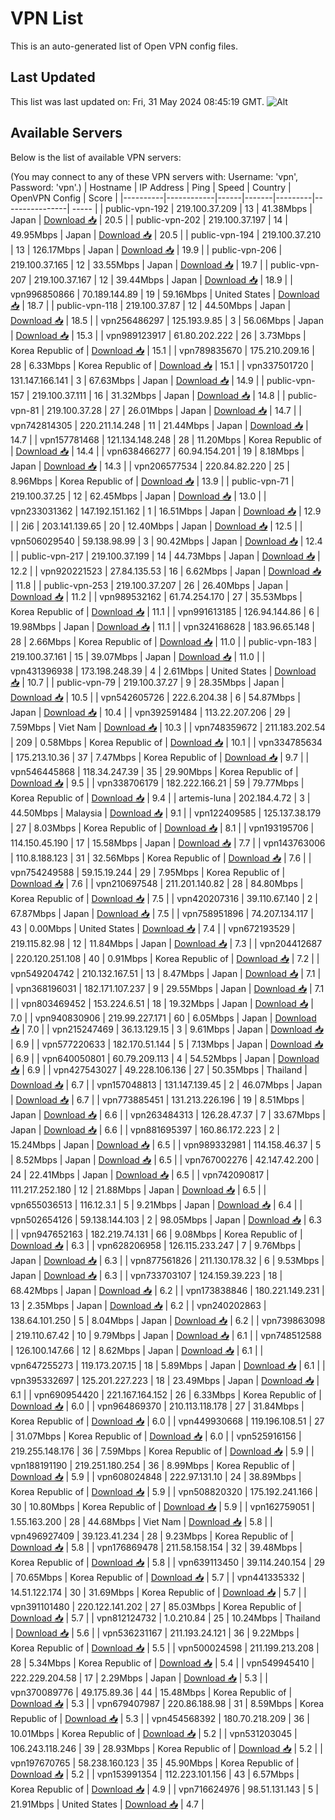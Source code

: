 # VPN List

This is an auto-generated list of Open VPN config files.

## Last Updated

This list was last updated on: Fri, 31 May 2024 08:45:19 GMT.
![Alt](https://repobeats.axiom.co/api/embed/186b98318ef1479477931607c1ad7d823f12451f.svg "Repobeats analytics image")

## Available Servers

Below is the list of available VPN servers:

(You may connect to any of these VPN servers with: Username: 'vpn', Password: 'vpn'.)
| Hostname | IP Address | Ping | Speed | Country | OpenVPN Config | Score |
|----------|------------|------|-------|---------|----------------| ----- |
| public-vpn-192 | 219.100.37.209 | 13 | 41.38Mbps | Japan | [Download 📥](./configs/server_0_JP.ovpn) | 20.5 |
| public-vpn-202 | 219.100.37.197 | 14 | 49.95Mbps | Japan | [Download 📥](./configs/server_1_JP.ovpn) | 20.5 |
| public-vpn-194 | 219.100.37.210 | 13 | 126.17Mbps | Japan | [Download 📥](./configs/server_2_JP.ovpn) | 19.9 |
| public-vpn-206 | 219.100.37.165 | 12 | 33.55Mbps | Japan | [Download 📥](./configs/server_3_JP.ovpn) | 19.7 |
| public-vpn-207 | 219.100.37.167 | 12 | 39.44Mbps | Japan | [Download 📥](./configs/server_4_JP.ovpn) | 18.9 |
| vpn996850866 | 70.189.144.89 | 19 | 59.16Mbps | United States | [Download 📥](./configs/server_5_US.ovpn) | 18.7 |
| public-vpn-118 | 219.100.37.87 | 12 | 44.50Mbps | Japan | [Download 📥](./configs/server_6_JP.ovpn) | 18.5 |
| vpn256486297 | 125.193.9.85 | 3 | 56.06Mbps | Japan | [Download 📥](./configs/server_7_JP.ovpn) | 15.3 |
| vpn989123917 | 61.80.202.222 | 26 | 3.73Mbps | Korea Republic of | [Download 📥](./configs/server_8_KR.ovpn) | 15.1 |
| vpn789835670 | 175.210.209.16 | 28 | 6.33Mbps | Korea Republic of | [Download 📥](./configs/server_9_KR.ovpn) | 15.1 |
| vpn337501720 | 131.147.166.141 | 3 | 67.63Mbps | Japan | [Download 📥](./configs/server_10_JP.ovpn) | 14.9 |
| public-vpn-157 | 219.100.37.111 | 16 | 31.32Mbps | Japan | [Download 📥](./configs/server_11_JP.ovpn) | 14.8 |
| public-vpn-81 | 219.100.37.28 | 27 | 26.01Mbps | Japan | [Download 📥](./configs/server_12_JP.ovpn) | 14.7 |
| vpn742814305 | 220.211.14.248 | 11 | 21.44Mbps | Japan | [Download 📥](./configs/server_13_JP.ovpn) | 14.7 |
| vpn157781468 | 121.134.148.248 | 28 | 11.20Mbps | Korea Republic of | [Download 📥](./configs/server_14_KR.ovpn) | 14.4 |
| vpn638466277 | 60.94.154.201 | 19 | 8.18Mbps | Japan | [Download 📥](./configs/server_15_JP.ovpn) | 14.3 |
| vpn206577534 | 220.84.82.220 | 25 | 8.96Mbps | Korea Republic of | [Download 📥](./configs/server_16_KR.ovpn) | 13.9 |
| public-vpn-71 | 219.100.37.25 | 12 | 62.45Mbps | Japan | [Download 📥](./configs/server_17_JP.ovpn) | 13.0 |
| vpn233031362 | 147.192.151.162 | 1 | 16.51Mbps | Japan | [Download 📥](./configs/server_18_JP.ovpn) | 12.9 |
| 2i6 | 203.141.139.65 | 20 | 12.40Mbps | Japan | [Download 📥](./configs/server_19_JP.ovpn) | 12.5 |
| vpn506029540 | 59.138.98.99 | 3 | 90.42Mbps | Japan | [Download 📥](./configs/server_20_JP.ovpn) | 12.4 |
| public-vpn-217 | 219.100.37.199 | 14 | 44.73Mbps | Japan | [Download 📥](./configs/server_21_JP.ovpn) | 12.2 |
| vpn920221523 | 27.84.135.53 | 16 | 6.62Mbps | Japan | [Download 📥](./configs/server_22_JP.ovpn) | 11.8 |
| public-vpn-253 | 219.100.37.207 | 26 | 26.40Mbps | Japan | [Download 📥](./configs/server_23_JP.ovpn) | 11.2 |
| vpn989532162 | 61.74.254.170 | 27 | 35.53Mbps | Korea Republic of | [Download 📥](./configs/server_24_KR.ovpn) | 11.1 |
| vpn991613185 | 126.94.144.86 | 6 | 19.98Mbps | Japan | [Download 📥](./configs/server_25_JP.ovpn) | 11.1 |
| vpn324168628 | 183.96.65.148 | 28 | 2.66Mbps | Korea Republic of | [Download 📥](./configs/server_26_KR.ovpn) | 11.0 |
| public-vpn-183 | 219.100.37.161 | 15 | 39.07Mbps | Japan | [Download 📥](./configs/server_27_JP.ovpn) | 11.0 |
| vpn431396938 | 173.198.248.39 | 4 | 2.61Mbps | United States | [Download 📥](./configs/server_28_US.ovpn) | 10.7 |
| public-vpn-79 | 219.100.37.27 | 9 | 28.35Mbps | Japan | [Download 📥](./configs/server_29_JP.ovpn) | 10.5 |
| vpn542605726 | 222.6.204.38 | 6 | 54.87Mbps | Japan | [Download 📥](./configs/server_30_JP.ovpn) | 10.4 |
| vpn392591484 | 113.22.207.206 | 29 | 7.59Mbps | Viet Nam | [Download 📥](./configs/server_31_VN.ovpn) | 10.3 |
| vpn748359672 | 211.183.202.54 | 209 | 0.58Mbps | Korea Republic of | [Download 📥](./configs/server_32_KR.ovpn) | 10.1 |
| vpn334785634 | 175.213.10.36 | 37 | 7.47Mbps | Korea Republic of | [Download 📥](./configs/server_33_KR.ovpn) | 9.7 |
| vpn546445868 | 118.34.247.39 | 35 | 29.90Mbps | Korea Republic of | [Download 📥](./configs/server_34_KR.ovpn) | 9.5 |
| vpn338706179 | 182.222.166.21 | 59 | 79.77Mbps | Korea Republic of | [Download 📥](./configs/server_35_KR.ovpn) | 9.4 |
| artemis-luna | 202.184.4.72 | 3 | 44.50Mbps | Malaysia | [Download 📥](./configs/server_36_MY.ovpn) | 9.1 |
| vpn122409585 | 125.137.38.179 | 27 | 8.03Mbps | Korea Republic of | [Download 📥](./configs/server_37_KR.ovpn) | 8.1 |
| vpn193195706 | 114.150.45.190 | 17 | 15.58Mbps | Japan | [Download 📥](./configs/server_38_JP.ovpn) | 7.7 |
| vpn143763006 | 110.8.188.123 | 31 | 32.56Mbps | Korea Republic of | [Download 📥](./configs/server_39_KR.ovpn) | 7.6 |
| vpn754249588 | 59.15.19.244 | 29 | 7.95Mbps | Korea Republic of | [Download 📥](./configs/server_40_KR.ovpn) | 7.6 |
| vpn210697548 | 211.201.140.82 | 28 | 84.80Mbps | Korea Republic of | [Download 📥](./configs/server_41_KR.ovpn) | 7.5 |
| vpn420207316 | 39.110.67.140 | 2 | 67.87Mbps | Japan | [Download 📥](./configs/server_42_JP.ovpn) | 7.5 |
| vpn758951896 | 74.207.134.117 | 43 | 0.00Mbps | United States | [Download 📥](./configs/server_43_US.ovpn) | 7.4 |
| vpn672193529 | 219.115.82.98 | 12 | 11.84Mbps | Japan | [Download 📥](./configs/server_44_JP.ovpn) | 7.3 |
| vpn204412687 | 220.120.251.108 | 40 | 0.91Mbps | Korea Republic of | [Download 📥](./configs/server_45_KR.ovpn) | 7.2 |
| vpn549204742 | 210.132.167.51 | 13 | 8.47Mbps | Japan | [Download 📥](./configs/server_46_JP.ovpn) | 7.1 |
| vpn368196031 | 182.171.107.237 | 9 | 29.55Mbps | Japan | [Download 📥](./configs/server_47_JP.ovpn) | 7.1 |
| vpn803469452 | 153.224.6.51 | 18 | 19.32Mbps | Japan | [Download 📥](./configs/server_48_JP.ovpn) | 7.0 |
| vpn940830906 | 219.99.227.171 | 60 | 6.05Mbps | Japan | [Download 📥](./configs/server_49_JP.ovpn) | 7.0 |
| vpn215247469 | 36.13.129.15 | 3 | 9.61Mbps | Japan | [Download 📥](./configs/server_50_JP.ovpn) | 6.9 |
| vpn577220633 | 182.170.51.144 | 5 | 7.13Mbps | Japan | [Download 📥](./configs/server_51_JP.ovpn) | 6.9 |
| vpn640050801 | 60.79.209.113 | 4 | 54.52Mbps | Japan | [Download 📥](./configs/server_52_JP.ovpn) | 6.9 |
| vpn427543027 | 49.228.106.136 | 27 | 50.35Mbps | Thailand | [Download 📥](./configs/server_53_TH.ovpn) | 6.7 |
| vpn157048813 | 131.147.139.45 | 2 | 46.07Mbps | Japan | [Download 📥](./configs/server_54_JP.ovpn) | 6.7 |
| vpn773885451 | 131.213.226.196 | 19 | 8.51Mbps | Japan | [Download 📥](./configs/server_55_JP.ovpn) | 6.6 |
| vpn263484313 | 126.28.47.37 | 7 | 33.67Mbps | Japan | [Download 📥](./configs/server_56_JP.ovpn) | 6.6 |
| vpn881695397 | 160.86.172.223 | 2 | 15.24Mbps | Japan | [Download 📥](./configs/server_57_JP.ovpn) | 6.5 |
| vpn989332981 | 114.158.46.37 | 5 | 8.52Mbps | Japan | [Download 📥](./configs/server_58_JP.ovpn) | 6.5 |
| vpn767002276 | 42.147.42.200 | 24 | 22.41Mbps | Japan | [Download 📥](./configs/server_59_JP.ovpn) | 6.5 |
| vpn742090817 | 111.217.252.180 | 12 | 21.88Mbps | Japan | [Download 📥](./configs/server_60_JP.ovpn) | 6.5 |
| vpn655036513 | 116.12.3.1 | 5 | 9.21Mbps | Japan | [Download 📥](./configs/server_61_JP.ovpn) | 6.4 |
| vpn502654126 | 59.138.144.103 | 2 | 98.05Mbps | Japan | [Download 📥](./configs/server_62_JP.ovpn) | 6.3 |
| vpn947652163 | 182.219.74.131 | 66 | 9.08Mbps | Korea Republic of | [Download 📥](./configs/server_63_KR.ovpn) | 6.3 |
| vpn628206958 | 126.115.233.247 | 7 | 9.76Mbps | Japan | [Download 📥](./configs/server_64_JP.ovpn) | 6.3 |
| vpn877561826 | 211.130.178.32 | 6 | 9.53Mbps | Japan | [Download 📥](./configs/server_65_JP.ovpn) | 6.3 |
| vpn733703107 | 124.159.39.223 | 18 | 68.42Mbps | Japan | [Download 📥](./configs/server_66_JP.ovpn) | 6.2 |
| vpn173838846 | 180.221.149.231 | 13 | 2.35Mbps | Japan | [Download 📥](./configs/server_67_JP.ovpn) | 6.2 |
| vpn240202863 | 138.64.101.250 | 5 | 8.04Mbps | Japan | [Download 📥](./configs/server_68_JP.ovpn) | 6.2 |
| vpn739863098 | 219.110.67.42 | 10 | 9.79Mbps | Japan | [Download 📥](./configs/server_69_JP.ovpn) | 6.1 |
| vpn748512588 | 126.100.147.66 | 12 | 8.62Mbps | Japan | [Download 📥](./configs/server_70_JP.ovpn) | 6.1 |
| vpn647255273 | 119.173.207.15 | 18 | 5.89Mbps | Japan | [Download 📥](./configs/server_71_JP.ovpn) | 6.1 |
| vpn395332697 | 125.201.227.223 | 18 | 23.49Mbps | Japan | [Download 📥](./configs/server_72_JP.ovpn) | 6.1 |
| vpn690954420 | 221.167.164.152 | 26 | 6.33Mbps | Korea Republic of | [Download 📥](./configs/server_73_KR.ovpn) | 6.0 |
| vpn964869370 | 210.113.118.178 | 27 | 31.84Mbps | Korea Republic of | [Download 📥](./configs/server_74_KR.ovpn) | 6.0 |
| vpn449930668 | 119.196.108.51 | 27 | 31.07Mbps | Korea Republic of | [Download 📥](./configs/server_75_KR.ovpn) | 6.0 |
| vpn525916156 | 219.255.148.176 | 36 | 7.59Mbps | Korea Republic of | [Download 📥](./configs/server_76_KR.ovpn) | 5.9 |
| vpn188191190 | 219.251.180.254 | 36 | 8.99Mbps | Korea Republic of | [Download 📥](./configs/server_77_KR.ovpn) | 5.9 |
| vpn608024848 | 222.97.131.10 | 24 | 38.89Mbps | Korea Republic of | [Download 📥](./configs/server_78_KR.ovpn) | 5.9 |
| vpn508820320 | 175.192.241.166 | 30 | 10.80Mbps | Korea Republic of | [Download 📥](./configs/server_79_KR.ovpn) | 5.9 |
| vpn162759051 | 1.55.163.200 | 28 | 44.68Mbps | Viet Nam | [Download 📥](./configs/server_80_VN.ovpn) | 5.8 |
| vpn496927409 | 39.123.41.234 | 28 | 9.23Mbps | Korea Republic of | [Download 📥](./configs/server_81_KR.ovpn) | 5.8 |
| vpn176869478 | 211.58.158.154 | 32 | 39.48Mbps | Korea Republic of | [Download 📥](./configs/server_82_KR.ovpn) | 5.8 |
| vpn639113450 | 39.114.240.154 | 29 | 70.65Mbps | Korea Republic of | [Download 📥](./configs/server_83_KR.ovpn) | 5.7 |
| vpn441335332 | 14.51.122.174 | 30 | 31.69Mbps | Korea Republic of | [Download 📥](./configs/server_84_KR.ovpn) | 5.7 |
| vpn391101480 | 220.122.141.202 | 27 | 85.03Mbps | Korea Republic of | [Download 📥](./configs/server_85_KR.ovpn) | 5.7 |
| vpn812124732 | 1.0.210.84 | 25 | 10.24Mbps | Thailand | [Download 📥](./configs/server_86_TH.ovpn) | 5.6 |
| vpn536231167 | 211.193.24.121 | 36 | 9.22Mbps | Korea Republic of | [Download 📥](./configs/server_87_KR.ovpn) | 5.5 |
| vpn500024598 | 211.199.213.208 | 28 | 5.34Mbps | Korea Republic of | [Download 📥](./configs/server_88_KR.ovpn) | 5.4 |
| vpn549945410 | 222.229.204.58 | 17 | 2.29Mbps | Japan | [Download 📥](./configs/server_89_JP.ovpn) | 5.3 |
| vpn370089776 | 49.175.89.36 | 44 | 15.48Mbps | Korea Republic of | [Download 📥](./configs/server_90_KR.ovpn) | 5.3 |
| vpn679407987 | 220.86.188.98 | 31 | 8.59Mbps | Korea Republic of | [Download 📥](./configs/server_91_KR.ovpn) | 5.3 |
| vpn454568392 | 180.70.218.209 | 36 | 10.01Mbps | Korea Republic of | [Download 📥](./configs/server_92_KR.ovpn) | 5.2 |
| vpn531203045 | 106.243.118.246 | 39 | 28.93Mbps | Korea Republic of | [Download 📥](./configs/server_93_KR.ovpn) | 5.2 |
| vpn197670765 | 58.238.160.123 | 35 | 45.90Mbps | Korea Republic of | [Download 📥](./configs/server_94_KR.ovpn) | 5.2 |
| vpn153991354 | 112.223.101.156 | 43 | 6.57Mbps | Korea Republic of | [Download 📥](./configs/server_95_KR.ovpn) | 4.9 |
| vpn716624976 | 98.51.131.143 | 5 | 21.91Mbps | United States | [Download 📥](./configs/server_96_US.ovpn) | 4.7 |
